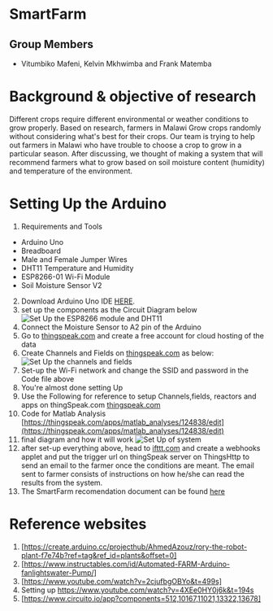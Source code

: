 # SmartFarm
## Group Members
* Vitumbiko Mafeni, Kelvin Mkhwimba and Frank Matemba

# Background & objective of research
Different crops require different environmental or weather conditions to grow properly. Based on research, farmers in Malawi Grow crops randomly without considering what's best for their crops. Our team is trying to help out farmers in Malawi who have trouble to choose a crop to grow in a particular season. After discussing, we thought of making a system that will recommend farmers what to grow based on soil moisture content (humidity) and temperature of the environment.  

# Setting Up the Arduino
1. Requirements and Tools
  * Arduino Uno
  * Breadboard
  * Male and Female Jumper Wires
  * DHT11 Temperature and Humidity
  * ESP8266-01 Wi-Fi Module
  * Soil Moisture Sensor V2
2. Download Arduino Uno IDE [HERE](https://www.arduino.cc/en/Main/Software).
3. set up the components as the Circuit Diagram below ![Set Up the ESP8266 module and DHT11](https://iotdesignpro.com/sites/default/files/inline-images/Circuit-Diagram-for-IoT-based-Temperature-and-Humidity-Monitoring-on-Thingspeak-using-Arduino-and-ESP8266.png "Diagram")
4. Connect the Moisture Sensor to A2 pin of the Arduino 
5. Go to [thingspeak.com](https://www.thingspeak.com) and create a free account for cloud hosting of the data
6. Create Channels and Fields on [thingspeak.com](https://thingspeak.com/channels) as below: ![Set Up the channels and fields](https://www.flex-iot.com/wp-content/uploads/2018/03/ThingSpeak2-500x219.jpg "Diagram")
6. Set-up the Wi-Fi network and change the SSID and password in the Code file above
7. You're almost done setting Up
8. Use the Following for reference to setup Channels,fields, reactors and apps on thingSpeak.com [thingspeak.com](https://thingspeak.com/channels/766328)
9. Code for Matlab Analysis [https://thingspeak.com/apps/matlab_analyses/124838/edit](https://thingspeak.com/apps/matlab_analyses/124838/edit)
10. final diagram and how it will work ![Set Up of system](https://electronicsforu.com/wp-contents/uploads/2017/02/172-4.jpg "Diagram")
11. after set-up everything above, head to [ifttt.com](https://ifttt.com/my_applets) and create a webhooks applet and put the trigger url on thingSpeak server on ThingsHttp to send an email to the farmer once the conditions are meant. The email sent to farmer consists of instructions on how he/she can read the results from the system.
12. The SmartFarm recomendation document can be found [here](http://bit.ly/2Jpk5ig)

# Reference websites
1. [https://create.arduino.cc/projecthub/AhmedAzouz/rory-the-robot-plant-f7e74b?ref=tag&ref_id=plants&offset=0]
2. [https://www.instructables.com/id/Automated-FARM-Arduino-fanlightswater-Pump/]
3. [https://www.youtube.com/watch?v=2cjufbgOBYo&t=499s]
4. Setting up https://www.youtube.com/watch?v=4XEe0HY0j6k&t=194s
5. [https://www.circuito.io/app?components=512,10167,11021,13322,13678]
